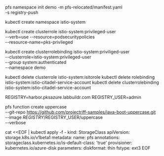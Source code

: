pfs namespace init demo -m pfs-relocated/manifest.yaml \
    -s registry-push

kubectl create namespace istio-system

kubectl create clusterrole istio-system:privileged-user \
--verb=use --resource=podsecuritypolicies \
--resource-name=pks-privileged


kubectl create clusterrolebinding istio-system:priviliged-user \
--clusterrole=istio-system:privileged-user \
--group system:authenticated \
--namespace demo




  kubectl delete clusterrole istio-system:isitorole
  kubectl delete rolebinding istio-system:istio-citadel-service-account
  kubectl delete clusterrolebinding istio-system:istio-citadel-service-account

REGISTRY=harbor.pksazure.labbuildr.com
REGISTRY_USER=admin

pfs function create uppercase \
  --git-repo https://github.com/projectriff-samples/java-boot-uppercase.git \
  --image $REGISTRY/$REGISTRY_USER/uppercase \
  --verbose




 cat <<EOF | kubectl apply -f -
kind: StorageClass
apiVersion: storage.k8s.io/v1beta1
metadata:
  name: pfs
  annotations:
    storageclass.kubernetes.io/is-default-class: 'true'
provisioner: kubernetes.io/azure-disk
parameters:
    diskformat: thin
    fstype:     ext3
EOF